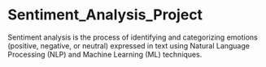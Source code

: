 # Sentiment_Analysis_Project
Sentiment analysis is the process of identifying and categorizing emotions (positive, negative, or neutral) expressed in text using Natural Language Processing (NLP) and Machine Learning (ML) techniques.
